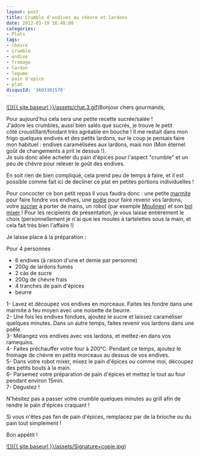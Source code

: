 ```yaml
---
layout: post
title: Crumble d'endives au chèvre et lardons
date: 2012-01-19 16:40:00
categories: 
- Plats
tags: 
- chevre
- crumble
- endive
- fromage
- lardon
- legume
- pain d'epice
- plat
disqusId: '3603301570'
---
```


[![]({{ site.baseurl }}/assets/chat.3.gif)](http://4.bp.blogspot.com/-R9tGTKzI8_E/TxgrrGWHVeI/AAAAAAAABd0/_MRoYz_9Ygk/s1600/chat.3.gif)Bonjour chers gourmands,

Pour aujourd'hui cela sera une petite recette sucrée/salée !  
J'adore les crumbles, aussi bien salés que sucrés, je trouve le petit côté croustillant/fondant très agréable en bouche ! Il me restait dans mon frigo quelques endives et des petits lardons, sur le coup je pensais faire mon habituel : endives caramélisées aux lardons, mais non (Mon éternel goût de changements a prit le dessus !).  
Je suis donc allée acheter du pain d'épices pour l'aspect "crumble" et un peu de chèvre pour relever le goût des endives.

En soit rien de bien compliqué, cela prend peu de temps à faire, et il est possible comme fait ici de decliner ce plat en petites portions individuelles !

Pour concocter ce bon petit repas il vous faudra donc : une petite [marmite](http://www.rueducommerce.fr/m/pl/malid:15123302) pour faire fondre vos endives, une [poêle](http://www.rueducommerce.fr/m/pl/malid:4769951) pour faire revenir vos lardons, votre [sucrier](http://www.rueducommerce.fr/m/pl/malid:4769905) à porter de mains, un robot (par exemple [Moulinex](http://www.rueducommerce.fr/m/pl/malid:88589)) et son [bol mixer](http://www.rueducommerce.fr/m/pl/malid:15123477) ! Pour les récipients de présentation, je vous laisse entièrement le choix (personnellement je n'ai que les moules à tartelettes sous la main, et cela fait très bien l'affaire !)

Je laisse place à la préparation :



Pour 4 personnes

- 6 endives (à raison d'une et demie par personne)  
- 200g de lardons fumés  
- 2 càs de sucre  
- 200g de chèvre frais  
- 4 tranches de pain d'épices  
- beurre

1- Lavez et découpez vos endives en morceaux. Faites les fondre dans une marmite à feu moyen avec une noisette de beurre.  
2- Une fois les endives fondues, ajoutez le sucre et laissez caraméliser quelques minutes. Dans un autre temps, faites revenir vos lardons dans une poêle.  
3- Mélangez vos endives avec vos lardons, et mettez-en dans vos ramequins.  
4- Faites préchauffer votre four à 200°C. Pendant ce temps, ajoutez le fromage de chèvre en petits morceaux au dessus de vos endives.  
5- Dans votre robot mixer, mixez le pain d'épices ou comme moi, découpez des petits bouts à la main.  
6- Parsemez votre préparation de pain d'épices et mettez le tout au four pendant environ 15min.  
7- Dégustez !



N'hésitez pas a passer votre crumble quelques minutes au grill afin de rendre le pain d'épices craquant !

Si vous n'êtes pas fan de pain d'épices, remplacez par de la brioche ou du pain tout simplement !

Bon appétit !

[![]({{ site.baseurl }}/assets/Signature+copie.jpg)](http://4.bp.blogspot.com/-2bLosyMFac4/TxhFg0sR2dI/AAAAAAAABec/Mzg1OnlXUmM/s1600/Signature+copie.jpg)